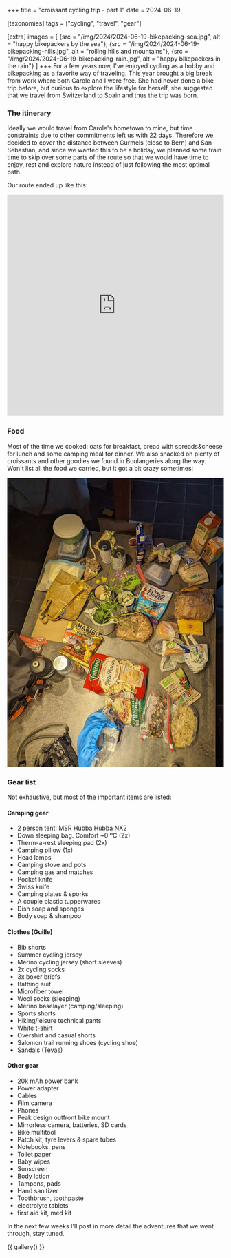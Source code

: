 +++
title = "croissant cycling trip - part 1"
date = 2024-06-19

[taxonomies]
tags = ["cycling", "travel", "gear"]

[extra]
images = [
    {src = "/img/2024/2024-06-19-bikepacking-sea.jpg", alt = "happy bikepackers by the sea"},
    {src = "/img/2024/2024-06-19-bikepacking-hills.jpg", alt = "rolling hills and mountains"},
    {src = "/img/2024/2024-06-19-bikepacking-rain.jpg", alt = "happy bikepackers in the rain"}
]
+++
For a few years now, I've enjoyed cycling as a hobby and bikepacking as a favorite way of traveling.
This year brought a big break from work where both Carole and I were free. She had never done a bike trip before,
but curious to explore the lifestyle for herself, she suggested that we travel from Switzerland to Spain and thus the trip was born.

### The itinerary

Ideally we would travel from Carole's hometown to mine, but time constraints due to other commitments left us with 22 days.
Therefore we decided to cover the distance between Gurmels (close to Bern) and San Sebastián, and since we wanted this to be a holiday, we planned some train time to skip over some parts of the route so that we would have time to enjoy, rest and explore nature instead of just following the most optimal path.

Our route ended up like this:

<iframe src="https://www.komoot.com/collection/2825054/embed" width="100%" height="512" frameborder="0" scrolling="no"></iframe>

### Food

Most of the time we cooked: oats for breakfast, bread with spreads&cheese for lunch and some camping meal for dinner.
We also snacked on plenty of croissants and other goodies we found in Boulangeries along the way.
Won't list all the food we carried, but it got a bit crazy sometimes:

![food on the second week](/img/2024/2024-06-19-bikepacking-food.jpg)

### Gear list

Not exhaustive, but most of the important items are listed:

#### Camping gear
- 2 person tent: MSR Hubba Hubba NX2
- Down sleeping bag. Comfort ~0 ºC (2x)
- Therm-a-rest sleeping pad (2x)
- Camping pillow (1x)
- Head lamps
- Camping stove and pots
- Camping gas and matches
- Pocket knife
- Swiss knife
- Camping plates & sporks
- A couple plastic tupperwares
- Dish soap and sponges
- Body soap & shampoo

#### Clothes (Guille)
- Bib shorts
- Summer cycling jersey
- Merino cycling jersey (short sleeves)
- 2x cycling socks
- 3x boxer briefs
- Bathing suit
- Microfiber towel
- Wool socks (sleeping)
- Merino baselayer (camping/sleeping)
- Sports shorts
- Hiking/leisure technical pants
- White t-shirt
- Overshirt and casual shorts
- Salomon trail running shoes (cycling shoe)
- Sandals (Tevas)

#### Other gear
- 20k mAh power bank
- Power adapter
- Cables
- Film camera
- Phones
- Peak design outfront bike mount
- Mirrorless camera, batteries, SD cards
- Bike multitool
- Patch kit, tyre levers & spare tubes
- Notebooks, pens
- Toilet paper
- Baby wipes
- Sunscreen
- Body lotion
- Tampons, pads
- Hand sanitizer
- Toothbrush, toothpaste
- electrolyte tablets
- first aid kit, med kit

In the next few weeks I'll post in more detail the adventures that we went through, stay tuned.

{{ gallery() }}